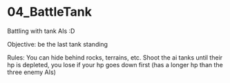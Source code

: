 # 04_BattleTank
Battling with tank AIs :D

Objective: be the last tank standing

Rules: You can hide behind rocks, terrains, etc. Shoot the ai tanks until their hp is depleted, you lose if your hp goes down first (has a longer hp than the three enemy AIs)
